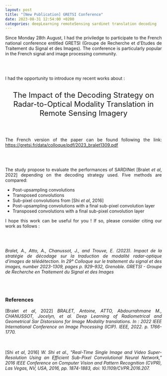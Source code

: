 ```yaml
---
layout: post
title: "[New Publication] GRETSI Conference"
date: 2023-08-31 12:54:00 +0200
categories: deepLearning remoteSensing sardinet translation decoding
---
```


<div style="text-align: justify">

Since Monday 28th August, I had the priviledge to participate to the French national conference entitled GRETSI (Groupe de Recherche et d'Etudes de Traitement du Signal et des Images). The conference is particularly popular in the French signal and image processing community.

<br/><br/>

I had the opportunity to introduce my recent works about : 

<br/>

<center><font size=5> The Impact of the Decoding Strategy on Radar-to-Optical Modality Translation in Remote Sensing Imagery</font></center>

<br/><br/>

The French version of the paper can be found following the link: <a href="https://gretsi.fr/data/colloque/pdf/2023_bralet1309.pdf">https://gretsi.fr/data/colloque/pdf/2023_bralet1309.pdf</a>

<br/><br/>

The study propose to evaluate the performances of SARDINet [Bralet <i>et al</i>, 2022] depending on the decoding strategy used. Five methods are compared: 

<ul>
<li>Post-upsampling convolutions</li>

<li>Transposed convolutions</li>
  
<li>Sub-pixel convolutions from [Shi <i>et al</i>, 2016]</li>
  
<li>Post-upsampling convolutions with a final sub-pixel convolution layer</li>
  
<li>Transposed convolutions with a final sub-pixel convolution layer</li>

</ul>

I hope this work can be useful for you ! If so, please consider citing our work as follows :

<br/><br/>

<i>Bralet, A., Atto, A., Chanussot, J., and Trouve, E. (2023). Impact de la stratégie de décodage sur la traduction de modalité radar-optique d’images de télédétection. In 29° Colloque sur le traitement du signal et des images, number 2023-1309, pages p. 929–932, Grenoble. GRETSI - Groupe de Recherche en Traitement du Signal et des Images</i>

<br/><br/>

<h3>References</h3>

[Bralet <i>et al</i>, 2022] <i>BRALET, Antoine, ATTO, Abdourrahmane M., CHANUSSOT, Jocelyn, et al. Deep Learning of Radiometrical and Geometrical Sar Distorsions for Image Modality translations. In : 2022 IEEE International Conference on Image Processing (ICIP). IEEE, 2022. p. 1766-1770.</i>

<br/><br/>
[Shi <i>et al</i>, 2016] <i> W. Shi et al., "Real-Time Single Image and Video Super-Resolution Using an Efficient Sub-Pixel Convolutional Neural Network," 2016 IEEE Conference on Computer Vision and Pattern Recognition (CVPR), Las Vegas, NV, USA, 2016, pp. 1874-1883, doi: 10.1109/CVPR.2016.207. </i>

</div>
